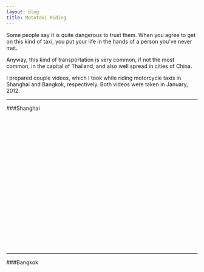 ```yaml
---
layout: blog
title: Mototaxi Riding
---
```


Some people say it is quite dangerous to trust them. When you agree to get on this kind of taxi, you put your life in the hands of a person you've never met.

Anyway, this kind of transportation is very common, if not the most common, in the capital of Thailand, and also well spread in cities of China.

I prepared couple videos, which I took while riding motorcycle taxis in Shanghai and Bangkok, respectively. Both videos were taken in January, 2012.

---
###Shanghai
<object width="640" height="360"><param name="movie" value="http://www.youtube.com/v/vIWaIx7Qhq4?version=3&amp;hl=en_US"></param><param name="allowFullScreen" value="true"></param><param name="allowscriptaccess" value="always"></param><embed src="http://www.youtube.com/v/vIWaIx7Qhq4?version=3&amp;hl=en_US" type="application/x-shockwave-flash" width="640" height="360" allowscriptaccess="always" allowfullscreen="true"></embed></object>

---
###Bangkok
<object width="640" height="360"><param name="movie" value="http://www.youtube.com/v/8_m2AprytAA?version=3&amp;hl=en_US"></param><param name="allowFullScreen" value="true"></param><param name="allowscriptaccess" value="always"></param><embed src="http://www.youtube.com/v/8_m2AprytAA?version=3&amp;hl=en_US" type="application/x-shockwave-flash" width="640" height="360" allowscriptaccess="always" allowfullscreen="true"></embed></object>